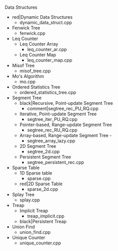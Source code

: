 Data Structures
- red|Dynamic Data Structures
  - dynamic_data_struct.cpp
- Fenwick Tree
  - fenwick.cpp
- Leq Counter
  - Leq Counter Array
    - leq_counter_ar.cpp
  - Leq Counter Map
    - leq_counter_map.cpp
- Misof Tree
  - misof_tree.cpp
- Mo's Algorithm
  - mo.cpp
- Ordered Statistics Tree
  - ordered_statistics_tree.cpp
- Segment Tree
  - black|Recursive, Point-update Segment Tree
    - comment|segtree_rec_PU_RQ.cpp
  - Iterative, Point-update Segment Tree
    - segtree_iter_PU_RQ.cpp
  - Pointer-based, Range-update Segment Tree
    - segtree_rec_RU_RQ.cpp
  - Array-based, Range-update Segment Tree -
    - segtree_array_lazy.cpp
  - 2D Segment Tree
    - segtree_2d.cpp
  - Persistent Segment Tree
    - segtree_persistent_rec.cpp
- Sparse Table
  - 1D Sparse table
    - sparse.cpp
  - red|2D Sparse Table
    - sparse_2d.cpp
- Splay Tree
  - splay.cpp
- Treap
  - Implicit Treap
    - treap_implicit.cpp
  - black|Persistent Treap
- Union Find
  - union_find.cpp
- Unique Counter
  - unique_counter.cpp
